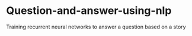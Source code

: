 # Question-and-answer-using-nlp
Training recurrent neural networks to answer a question based on a story
